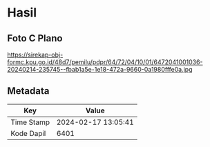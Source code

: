# Hasil

## Foto C Plano

https://sirekap-obj-formc.kpu.go.id/48d7/pemilu/pdpr/64/72/04/10/01/6472041001036-20240214-235745--fbab1a5e-1e18-472a-9660-0a1980fffe0a.jpg


## Metadata

| Key        | Value               |
| ---------- | ------------------- |
| Time Stamp | 2024-02-17 13:05:41 |
| Kode Dapil | 6401                |



